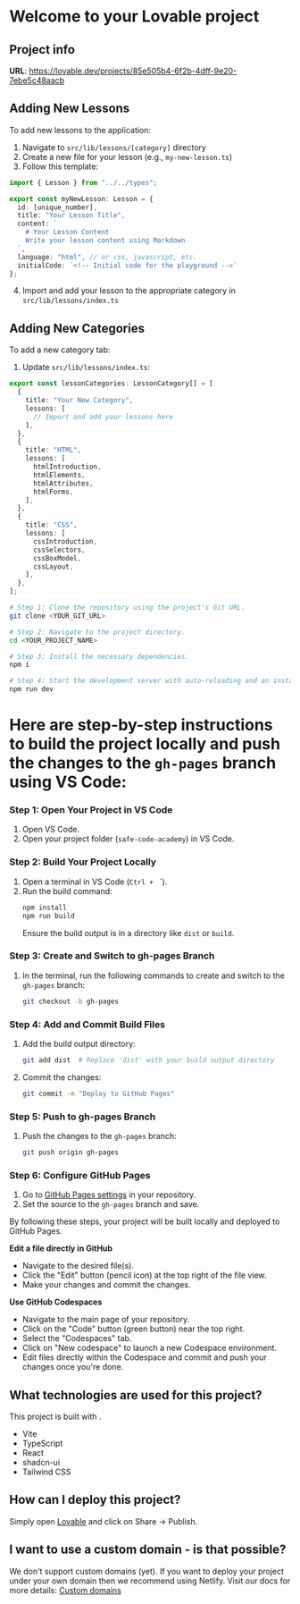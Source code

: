 # Welcome to your Lovable project

## Project info

**URL**: https://lovable.dev/projects/85e505b4-6f2b-4dff-9e20-7ebe5c48aacb

## Adding New Lessons

To add new lessons to the application:

1. Navigate to `src/lib/lessons/[category]` directory
2. Create a new file for your lesson (e.g., `my-new-lesson.ts`)
3. Follow this template:
```typescript
import { Lesson } from "../../types";

export const myNewLesson: Lesson = {
  id: [unique_number],
  title: "Your Lesson Title",
  content: `
    # Your Lesson Content
    Write your lesson content using Markdown
  `,
  language: "html", // or css, javascript, etc.
  initialCode: `<!-- Initial code for the playground -->`
};
```
4. Import and add your lesson to the appropriate category in `src/lib/lessons/index.ts`

## Adding New Categories

To add a new category tab:

1. Update `src/lib/lessons/index.ts`:
```typescript
export const lessonCategories: LessonCategory[] = [
  {
    title: "Your New Category",
    lessons: [
      // Import and add your lessons here
    ],
  },
  {
    title: "HTML",
    lessons: [
      htmlIntroduction,
      htmlElements,
      htmlAttributes,
      htmlForms,
    ],
  },
  {
    title: "CSS",
    lessons: [
      cssIntroduction,
      cssSelectors,
      cssBoxModel,
      cssLayout,
    ],
  },
];
```
```sh
# Step 1: Clone the repository using the project's Git URL.
git clone <YOUR_GIT_URL>

# Step 2: Navigate to the project directory.
cd <YOUR_PROJECT_NAME>

# Step 3: Install the necessary dependencies.
npm i

# Step 4: Start the development server with auto-reloading and an instant preview.
npm run dev
```     
# Here are step-by-step instructions to build the project locally and push the changes to the `gh-pages` branch using VS Code:

### Step 1: Open Your Project in VS Code

1. Open VS Code.
2. Open your project folder (`safe-code-academy`) in VS Code.

### Step 2: Build Your Project Locally

1. Open a terminal in VS Code (`Ctrl + ` `).
2. Run the build command:
   ```sh
   npm install
   npm run build
   ```
   Ensure the build output is in a directory like `dist` or `build`.

### Step 3: Create and Switch to gh-pages Branch

1. In the terminal, run the following commands to create and switch to the `gh-pages` branch:
   ```sh
   git checkout -b gh-pages
   ```

### Step 4: Add and Commit Build Files

1. Add the build output directory:
   ```sh
   git add dist  # Replace 'dist' with your build output directory
   ```
2. Commit the changes:
   ```sh
   git commit -m "Deploy to GitHub Pages"
   ```

### Step 5: Push to gh-pages Branch

1. Push the changes to the `gh-pages` branch:
   ```sh
   git push origin gh-pages
   ```

### Step 6: Configure GitHub Pages

1. Go to [GitHub Pages settings](https://github.com/xander-haj/safe-code-academy/settings/pages) in your repository.
2. Set the source to the `gh-pages` branch and save.

By following these steps, your project will be built locally and deployed to GitHub Pages.

**Edit a file directly in GitHub**

- Navigate to the desired file(s).
- Click the "Edit" button (pencil icon) at the top right of the file view.
- Make your changes and commit the changes.

**Use GitHub Codespaces**

- Navigate to the main page of your repository.
- Click on the "Code" button (green button) near the top right.
- Select the "Codespaces" tab.
- Click on "New codespace" to launch a new Codespace environment.
- Edit files directly within the Codespace and commit and push your changes once you're done.

## What technologies are used for this project?

This project is built with .

- Vite
- TypeScript
- React
- shadcn-ui
- Tailwind CSS

## How can I deploy this project?

Simply open [Lovable](https://lovable.dev/projects/85e505b4-6f2b-4dff-9e20-7ebe5c48aacb) and click on Share -> Publish.

## I want to use a custom domain - is that possible?

We don't support custom domains (yet). If you want to deploy your project under your own domain then we recommend using Netlify. Visit our docs for more details: [Custom domains](https://docs.lovable.dev/tips-tricks/custom-domain/)
